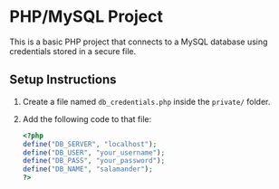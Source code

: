 # PHP/MySQL Project

This is a basic PHP project that connects to a MySQL database using credentials stored in a secure file.

## Setup Instructions

1. Create a file named `db_credentials.php` inside the `private/` folder.

2. Add the following code to that file:

   ```php
   <?php
   define("DB_SERVER", "localhost");
   define("DB_USER", "your_username");
   define("DB_PASS", "your_password");
   define("DB_NAME", "salamander");
   ?>